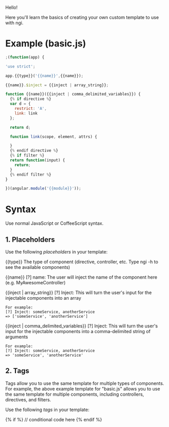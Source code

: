 Hello!

Here you'll learn the basics of creating your own custom template to use with ngi.

# Example (basic.js)

```javascript
;(function(app) {

'use strict';

app.{{type}}('{{name}}',{{name}});

{{name}}.$inject = {{inject | array_string}};

function {{name}}({{inject | comma_delimited_variables}}) {
  {% if directive %}
  var d = {
    restrict: 'A',
    link: link
  };

  return d;

  function link(scope, element, attrs) {

  }
  {% endif directive %}
  {% if filter %}
  return function(input) {
    return;
  }
  {% endif filter %}
}

})(angular.module('{{module}}'));
```

# Syntax

Use normal JavaScript or CoffeeScript syntax.

## 1. Placeholders

Use the following *placeholders* in your template:

  {{type}}
    The type of component (directive, controller, etc. Type ngi -h to see the available components)

  {{name}}
    [?] <component> name: <user input>
    The user will inject the name of the component here (e.g. MyAwesomeController)

  {{inject | array_string}}
    [?] Inject: <user input>
    This will turn the user's input for the injectable components into an array

    For example:
    [?] Inject: someService, anotherService
    => ['someService', 'anotherService']

  {{inject | comma_delimited_variables}}
    [?] Inject: <user input>
    This will turn the user's input for the injectable components into a
    comma-delimited string of arguments

    For example:
    [?] Inject: someService, anotherService
    => 'someService', 'anotherService'

## 2. Tags
    
Tags allow you to use the same template for multiple types of components.
For example, the above example template for "basic.js" allows you
to use the same template for multiple components, including controllers,
directives, and filters.

Use the following *tags* in your template:

  {% if <component> %}
    // conditional code here
  {% endif <component> %}